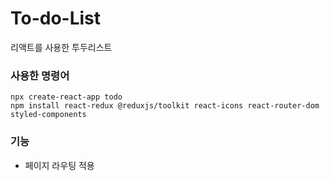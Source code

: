 # To-do-List
리액트를 사용한 투두리스트

### 사용한 명령어

```
npx create-react-app todo
npm install react-redux @reduxjs/toolkit react-icons react-router-dom styled-components 
```

### 기능

- 페이지 라우팅 적용
